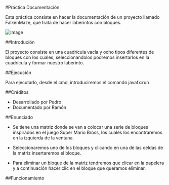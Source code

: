 
#Práctica Documentación

Esta práctica consiste en hacer la documentación de un proyecto llamado FalkenMaze, que trata de hacer laberintos con bloques.

![image](https://github.com/PonsRamon/FalkenMazeRPL/assets/158313461/eff835fb-68c5-45f0-b907-915d54d1d2d4)


##Introdución

El proyecto consiste en una cuadrícula vacía y ocho tipos diferentes de bloques con los cuales, seleccionandolos podremos insertarlos en la cuadrícula y formar nuestro laberinto.

##Ejecución

Para ejecutarlo, desde el cmd, introduciremos el comando javafx:run

##Créditos

- Desarrollado por Pedro
- Documentado por Ramón

##Enunciado

- Se tiene una matriz donde se van a colocar una serie de bloques inspirados en el juego Super Mario Bross, los cuales los encontraremos en la izquierda de la ventana.

- Seleccionaremos uno de los bloques y clicando en una de las celdas de la matriz insertaremos el bloque.

- Para eliminar un bloque de la matriz tendremos que clicar en la papelera y a continuación hacer clic en el bloque que queramos eliminar.

##Funcionamiento

